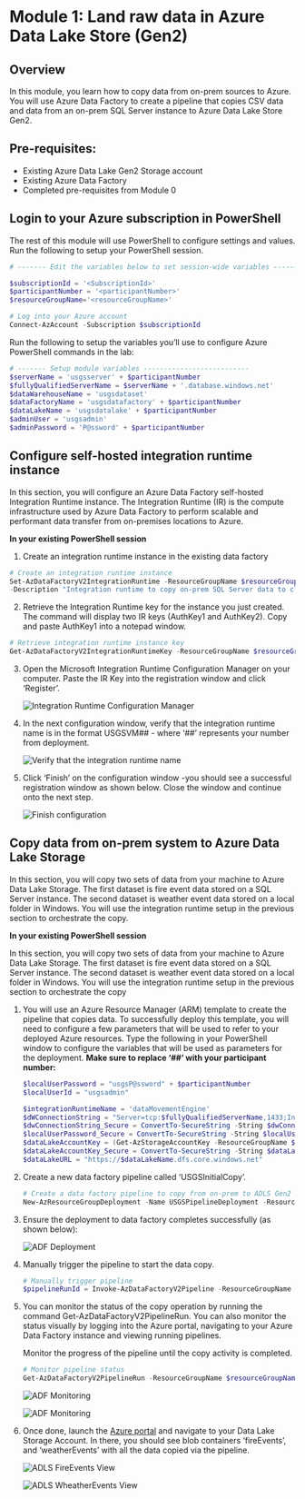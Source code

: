 # Module 1: Land raw data in Azure Data Lake Store (Gen2)

## Overview

In this module, you learn how to copy data from on-prem sources to Azure. You will use Azure Data Factory to create a pipeline that copies CSV data and data from an on-prem SQL Server instance to Azure Data Lake Store Gen2.

## Pre-requisites:

- Existing Azure Data Lake Gen2 Storage account
- Existing Azure Data Factory
- Completed pre-requisites from Module 0

## Login to your Azure subscription in PowerShell

The rest of this module will use PowerShell to configure settings and values. Run the following to setup your PowerShell session.
```powershell
# ------- Edit the variables below to set session-wide variables ---------

$subscriptionId = '<SubscriptionId>'
$participantNumber = '<participantNumber>'
$resourceGroupName='<resourceGroupName>'

# Log into your Azure account
Connect-AzAccount -Subscription $subscriptionId

```
Run the following to setup the variables you’ll use to configure Azure PowerShell commands in the lab:

```powershell
# ------- Setup module variables -------------------------- 
$serverName = 'usgsserver' + $participantNumber
$fullyQualifiedServerName = $serverName + '.database.windows.net'
$dataWarehouseName = 'usgsdataset'
$dataFactoryName = 'usgsdatafactory' + $participantNumber
$dataLakeName = 'usgsdatalake' + $participantNumber
$adminUser = 'usgsadmin'
$adminPassword = 'P@ssword' + $participantNumber   

```

## Configure self-hosted integration runtime instance

In this section, you will configure an Azure Data Factory self-hosted Integration Runtime instance. The Integration Runtime (IR) is the compute infrastructure used by Azure Data Factory to perform scalable and performant data transfer from on-premises locations to Azure.

**In your existing PowerShell session**

1. Create an integration runtime instance in the existing data factory
```powershell
# Create an integration runtime instance
Set-AzDataFactoryV2IntegrationRuntime -ResourceGroupName $resourceGroupName -DataFactoryName $dataFactoryName -Name 'dataMovementEngine' -Type SelfHosted 
-Description "Integration runtime to copy on-prem SQL Server data to cloud" 
```
2. Retrieve the Integration Runtime key for the instance you just created. The command will display two IR keys (AuthKey1 and AuthKey2). Copy and paste AuthKey1 into a notepad window. 
```powershell
# Retrieve integration runtime instance key
Get-AzDataFactoryV2IntegrationRuntimeKey -ResourceGroupName $resourceGroupName -DataFactoryName $dataFactoryName -Name dataMovementEngine
```
3.	Open the Microsoft Integration Runtime Configuration Manager on your computer. Paste the IR Key into the registration window and click ‘Register’. 

    ![Integration Runtime Configuration Manager](../images/M1_IntegrationRuntime_1.png "Open the Microsoft Integration Runtime Configuration Manager")

4.	In the next configuration window, verify that the integration runtime name is in the format USGSVM## - where ‘##’ represents your number from deployment. 

    ![Verify that the integration runtime name](../images/M1_IntegrationRuntime_2.png "Verify that the integration runtime name")

5.	Click ‘Finish’ on the configuration window -you should see a successful registration window as shown below. Close the window and continue onto the next step.

    ![Finish configuration ](../images/M1_IntegrationRuntime_2.png "Finish on the configuration window ")


## Copy data from on-prem system to Azure Data Lake Storage

In this section, you will copy two sets of data from your machine to Azure Data Lake Storage. The first dataset is fire event data stored on a SQL Server instance. The second dataset is weather event data stored on a local folder in Windows. You will use the integration runtime setup in the previous section to orchestrate the copy. 

**In your existing PowerShell session**

In this section, you will copy two sets of data from your machine to Azure Data Lake Storage. The first dataset is fire event data stored on a SQL Server instance. The second dataset is weather event data stored on a local folder in Windows. You will use the integration runtime setup in the previous section to orchestrate the copy

1. You will use an Azure Resource Manager (ARM) template to create the pipeline that copies data. To successfully deploy this template, you will need to configure a few parameters that will be used to refer to your deployed Azure resources. Type the following in your PowerShell window to configure the variables that will be used as parameters for the deployment.  **Make sure to replace ‘##’ with your participant number:**

    ```powershell
    $localUserPassword = "usgsP@ssword" + $participantNumber   
    $localUserId = "usgsadmin"

    $integrationRuntimeName = 'dataMovementEngine'
    $dWConnectionString = "Server=tcp:$fullyQualifiedServerName,1433;Initial Catalog=$dataWarehouseName;User ID=$adminuser;Password=$adminPassword;Encrypt=True;TrustServerCertificate=False;Connection Timeout=30;"
    $dwConnectionString_Secure = ConvertTo-SecureString -String $dwConnectionString -AsPlainText -Force
    $localUserPassword_Secure = ConvertTo-SecureString -String $localUserPassword -AsPlainText -Force
    $dataLakeAccountKey = (Get-AzStorageAccountKey -ResourceGroupName $resourceGroupName -Name $dataLakeName).Value[0] 
    $dataLakeAccountKey_Secure = ConvertTo-SecureString -String $dataLakeAccountKey -AsPlainText -Force
    $dataLakeURL = "https://$dataLakeName.dfs.core.windows.net"  

    ```
2.	Create a new data factory pipeline called ‘USGSInitialCopy’. 
    ```powershell
    # Create a data factory pipeline to copy from on-prem to ADLS Gen2
    New-AzResourceGroupDeployment -Name USGSPipelineDeployment -ResourceGroupName $resourceGroupName -TemplateFile "C:\USGSdata\loadingtemplates\usgs_copypipeline_v2.0.json" -dataFactoryName $dataFactoryName -integrationRuntimeName $integrationRuntimeName -cloudDWConnectionString $dwConnectionString_Secure -dataLakeURL $dataLakeURL -dataLakeAccountKey $dataLakeAccountKey_Secure -localFileSystemPassword $localUserPassword_Secure -localUserId $localUserId -localServerName $env:computername

    ```
3.	Ensure the deployment to data factory completes successfully (as shown below):

    ![ADF Deployment ](../images/M1_ADFCreated.png "Ensure the deployment to data factory completes successfully")

4.	Manually trigger the pipeline to start the data copy. 
    ```powershell
    # Manually trigger pipeline
    $pipelineRunId = Invoke-AzDataFactoryV2Pipeline -ResourceGroupName $resourceGroupName -DataFactoryName $dataFactoryName -PipelineName "USGSInitialCopy" 
    ```
5.	You can monitor the status of the copy operation by running the command Get-AzDataFactoryV2PipelineRun. You can also monitor the status visually by logging into the Azure portal, navigating to your Azure Data Factory instance and viewing running pipelines.

    Monitor the progress of the pipeline until the copy activity is completed. 
      ```powershell
    # Monitor pipeline status
    Get-AzDataFactoryV2PipelineRun -ResourceGroupName $resourceGroupName -DataFactoryName $dataFactoryName -PipelineRunId $pipelineRunId 
    ```

    ![ADF Monitoring](../images/M1_ADFMonitorPS.png "Monitor the progress of the pipeline from the console")

    ![ADF Monitoring](../images/M1_ADFMonitorUI.png "Monitor the progress of the pipeline from the UI")

6.  Once done, launch the [Azure portal](http://portal.azure.com/) and navigate to your Data Lake Storage Account. In there, you should see blob containers ‘fireEvents’, and ‘weatherEvents’ with all the data copied via the pipeline.

    ![ADLS FireEvents View](../images/M1_ADLSFireEvents.png "View FireEvents at ADLS blog container")

     ![ADLS WheatherEvents View](../images/M1_ADLSWheatherEvents.png "View WheatherEvents at ADLS blog container")
